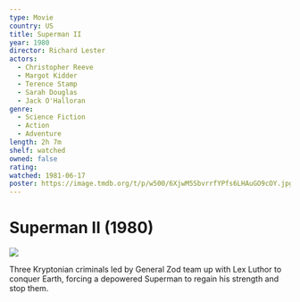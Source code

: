 ```yaml
---
type: Movie
country: US
title: Superman II
year: 1980
director: Richard Lester
actors:
  - Christopher Reeve
  - Margot Kidder
  - Terence Stamp
  - Sarah Douglas
  - Jack O'Halloran
genre:
  - Science Fiction
  - Action
  - Adventure
length: 2h 7m
shelf: watched
owned: false
rating:
watched: 1981-06-17
poster: https://image.tmdb.org/t/p/w500/6XjwM5SbvrrfYPfs6LHAuGO9cOY.jpg
---
```


# Superman II (1980)

![](https://image.tmdb.org/t/p/w500/6XjwM5SbvrrfYPfs6LHAuGO9cOY.jpg)

Three Kryptonian criminals led by General Zod team up with Lex Luthor to conquer Earth, forcing a depowered Superman to regain his strength and stop them.
